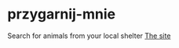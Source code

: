 # przygarnij-mnie
Search for animals from your local shelter
[The site](https://przygarnij-mnie.herokuapp.com/)
